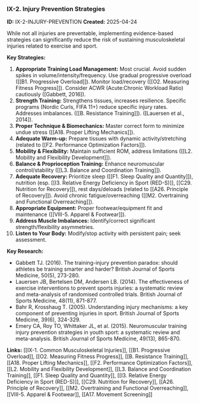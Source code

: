 ### IX-2. Injury Prevention Strategies
**ID:** IX-2-INJURY-PREVENTION
**Created:** 2025-04-24

While not all injuries are preventable, implementing evidence-based strategies can significantly reduce the risk of sustaining musculoskeletal injuries related to exercise and sport.

**Key Strategies:**
1.  **Appropriate Training Load Management:** Most crucial. Avoid sudden spikes in volume/intensity/frequency. Use gradual progressive overload ([[B1. Progressive Overload]]). Monitor load/recovery ([[O2. Measuring Fitness Progress]]). Consider ACWR (Acute:Chronic Workload Ratio) cautiously ([Gabbett, 2016]).
2.  **Strength Training:** Strengthens tissues, increases resilience. Specific programs (Nordic Curls, FIFA 11+) reduce specific injury rates. Addresses imbalances. ([[B. Resistance Training]]). ([Lauersen et al., 2014]).
3.  **Proper Technique & Biomechanics:** Master correct form to minimize undue stress ([[A18. Proper Lifting Mechanics]]).
4.  **Adequate Warm-up:** Prepare tissues with dynamic activity/stretching (related to [[F2. Performance Optimization Factors]]).
5.  **Mobility & Flexibility:** Maintain sufficient ROM, address limitations ([[L2. Mobility and Flexibility Development]]).
6.  **Balance & Proprioception Training:** Enhance neuromuscular control/stability ([[L3. Balance and Coordination Training]]).
7.  **Adequate Recovery:** Prioritize sleep ([[F1. Sleep Quality and Quantity]]), nutrition (esp. [[I3. Relative Energy Deficiency in Sport (RED-S)]], [[C29. Nutrition for Recovery]]), rest days/deloads (related to [[A26. Principle of Recovery]]). Avoid chronic fatigue/overreaching ([[M2. Overtraining and Functional Overreaching]]).
8.  **Appropriate Equipment:** Proper footwear/equipment fit and maintenance ([[VIII-5. Apparel & Footwear]]).
9.  **Address Muscle Imbalances:** Identify/correct significant strength/flexibility asymmetries.
10. **Listen to Your Body:** Modify/stop activity with persistent pain; seek assessment.

**Key Research:**
- Gabbett TJ. (2016). The training-injury prevention paradox: should athletes be training smarter and harder? British Journal of Sports Medicine, 50(5), 273-280.
- Lauersen JB, Bertelsen DM, Andersen LB. (2014). The effectiveness of exercise interventions to prevent sports injuries: a systematic review and meta-analysis of randomised controlled trials. British Journal of Sports Medicine, 48(11), 871-877.
- Bahr R, Krosshaug T. (2005). Understanding injury mechanisms: a key component of preventing injuries in sport. British Journal of Sports Medicine, 39(6), 324-329.
- Emery CA, Roy TO, Whittaker JL, et al. (2015). Neuromuscular training injury prevention strategies in youth sport: a systematic review and meta-analysis. British Journal of Sports Medicine, 49(13), 865-870.

**Links:** [[IX-1. Common Musculoskeletal Injuries]], [[B1. Progressive Overload]], [[O2. Measuring Fitness Progress]], [[B. Resistance Training]], [[A18. Proper Lifting Mechanics]], [[F2. Performance Optimization Factors]], [[L2. Mobility and Flexibility Development]], [[L3. Balance and Coordination Training]], [[F1. Sleep Quality and Quantity]], [[I3. Relative Energy Deficiency in Sport (RED-S)]], [[C29. Nutrition for Recovery]], [[A26. Principle of Recovery]], [[M2. Overtraining and Functional Overreaching]], [[VIII-5. Apparel & Footwear]], [[A17. Movement Screening]]